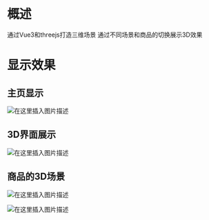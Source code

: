 

#  概述

通过Vue3和threejs打造三维场景 通过不同场景和商品的切换展示3D效果



# 显示效果



## 主页显示

![在这里插入图片描述](https://img-blog.csdnimg.cn/0e19e724eaec4776b3578244209265db.png?x-oss-process=image/watermark,type_d3F5LXplbmhlaQ,shadow_50,text_Q1NETiBA5Yqq5Yqb55qEV2VsbGluZ3Rvbg==,size_20,color_FFFFFF,t_70,g_se,x_16)





## 3D界面展示



![在这里插入图片描述](https://img-blog.csdnimg.cn/e3f827a0f84e45a0b8d691ff5cad9545.png?x-oss-process=image/watermark,type_d3F5LXplbmhlaQ,shadow_50,text_Q1NETiBA5Yqq5Yqb55qEV2VsbGluZ3Rvbg==,size_20,color_FFFFFF,t_70,g_se,x_16)





## 商品的3D场景

![在这里插入图片描述](https://img-blog.csdnimg.cn/0473b0b732134f6a9fbf248e284fd814.png?x-oss-process=image/watermark,type_d3F5LXplbmhlaQ,shadow_50,text_Q1NETiBA5Yqq5Yqb55qEV2VsbGluZ3Rvbg==,size_20,color_FFFFFF,t_70,g_se,x_16)





![在这里插入图片描述](https://img-blog.csdnimg.cn/baecdddc832142e49b4de08f1fbd3cb0.png?x-oss-process=image/watermark,type_d3F5LXplbmhlaQ,shadow_50,text_Q1NETiBA5Yqq5Yqb55qEV2VsbGluZ3Rvbg==,size_20,color_FFFFFF,t_70,g_se,x_16)

